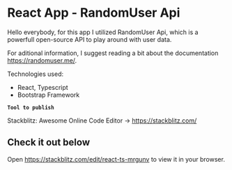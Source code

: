 # React App - RandomUser Api

Hello everybody, for this app I utilized RandomUser Api, which is a powerfull open-source API
to play around with user data.

For aditional information, I suggest reading a bit about the documentation https://randomuser.me/.

Technologies used:

- React, Typescript
- Bootstrap Framework

**`Tool to publish`**

Stackblitz: Awesome Online Code Editor -> https://stackblitz.com/

## Check it out below

Open https://stackblitz.com/edit/react-ts-mrgunv to view it in your browser.
